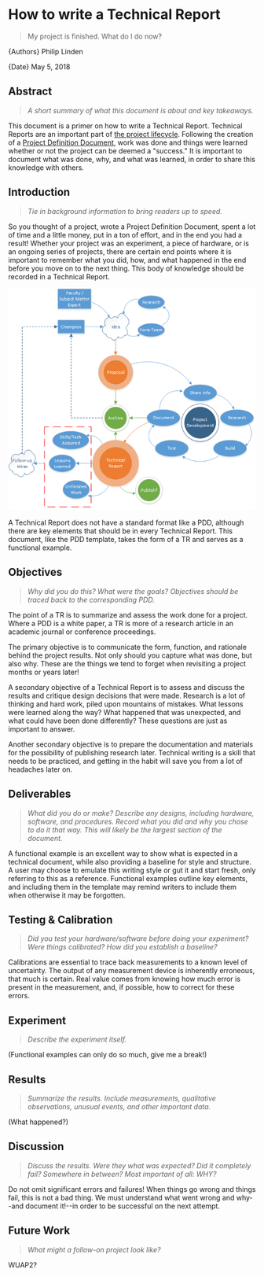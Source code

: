 # How to write a Technical Report 
> My project is finished. What do I do now?

{Authors}
Philip Linden

{Date}
May 5, 2018

## Abstract
>*A short summary of what this document is about and key takeaways.*

This document is a primer on how to write a Technical Report.
Technical Reports are an important part of [the project lifecycle](). 
Following the creation of a [Project Definition Document](), work was done and things were learned whether or not the project can be deemed a "success." 
It is important to document what was done, why, and what was learned, in order to share this knowledge with others.

## Introduction
> *Tie in background information to bring readers up to speed.*

So you thought of a project, wrote a Project Definition Document, spent a lot of time and a little money, put in a ton of effort, and in the end you had a result!
Whether your project was an experiment, a piece of hardware, or is an ongoing series of projects, there are certain end points where it is important to remember what you did, how, and what happened in the end before you move on to the next thing. 
This body of knowledge should be recorded in a Technical Report.

![Project Lifecycle](https://raw.githubusercontent.com/RIT-Space-Exploration/SPEX-Project-Definition-Documents/master/COPY_THIS/figs/project-life-cycle.png)

A Technical Report does not have a standard format like a PDD, although there are key elements that should be in every Technical Report.
This document, like the PDD template, takes the form of a TR and serves as a functional example.

## Objectives
> *Why did you do this? What were the goals? Objectives should be traced back to the corresponding PDD.*

The point of a TR is to summarize and assess the work done for a project.
Where a PDD is a white paper, a TR is more of a research article in an academic journal or conference proceedings.

The primary objective is to communicate the form, function, and rationale behind the project results.
Not only should you capture what was done, but also why. 
These are the things we tend to forget when revisiting a project months or years later!

A secondary objective of a Technical Report is to assess and discuss the results and critique design decisions that were made.
Research is a lot of thinking and hard work, piled upon mountains of mistakes.
What lessons were learned along the way?
What happened that was unexpected, and what could have been done differently?
These questions are just as important to answer.

Another secondary objective is to prepare the documentation and materials for the possibility of publishing research later.
Technical writing is a skill that needs to be practiced, and getting in the habit will save you from a lot of headaches later on.

## Deliverables
> *What did you do or make? Describe any designs, including hardware, software, and procedures. Record what you did and why you chose to do it that way. This will likely be the largest section of the document.*

A functional example is an excellent way to show what is expected in a technical document, while also providing a baseline for style and structure.
A user may choose to emulate this writing style or gut it and start fresh, only referring to this as a reference.
Functional examples outline key elements, and including them in the template may remind writers to include them when otherwise it may be forgotten.

## Testing & Calibration
> *Did you test your hardware/software before doing your experiment? Were things calibrated? How did you establish a baseline?*

Calibrations are essential to trace back measurements to a known level of uncertainty.
The output of any measurement device is inherently erroneous, that much is certain.
Real value comes from knowing how much error is present in the measurement, and, if possible, how to correct for these errors.

## Experiment
> *Describe the experiment itself.*

(Functional examples can only do so much, give me a break!)

## Results
> *Summarize the results. Include measurements, qualitative observations, unusual events, and other important data.*

(What happened?)

## Discussion
> *Discuss the results. Were they what was expected? Did it completely fail? Somewhere in between? Most important of all: WHY?*

Do not omit significant errors and failures!
When things go wrong and things fail, this is not a bad thing.
We must understand what went wrong and why--and document it!--in order to be successful on the next attempt.

## Future Work
> *What might a follow-on project look like?*

WUAP2?
